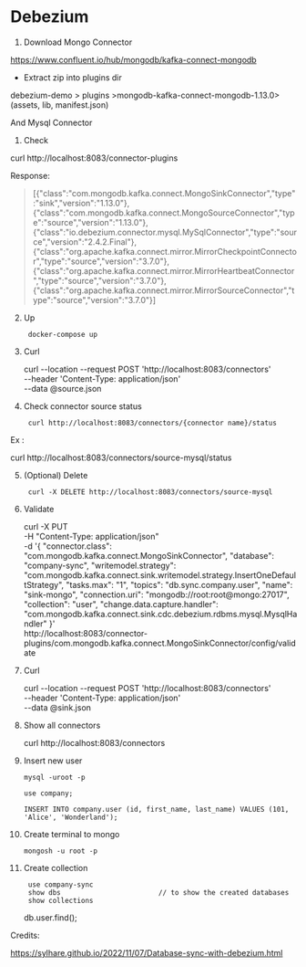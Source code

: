 # Debezium


1. Download Mongo Connector

https://www.confluent.io/hub/mongodb/kafka-connect-mongodb

- Extract zip into plugins dir

debezium-demo > plugins >mongodb-kafka-connect-mongodb-1.13.0>(assets, lib, manifest.json)

And Mysql Connector



1. Check


curl http://localhost:8083/connector-plugins

Response:

> [{"class":"com.mongodb.kafka.connect.MongoSinkConnector","type":"sink","version":"1.13.0"},{"class":"com.mongodb.kafka.connect.MongoSourceConnector","type":"source","version":"1.13.0"},{"class":"io.debezium.connector.mysql.MySqlConnector","type":"source","version":"2.4.2.Final"},{"class":"org.apache.kafka.connect.mirror.MirrorCheckpointConnector","type":"source","version":"3.7.0"},{"class":"org.apache.kafka.connect.mirror.MirrorHeartbeatConnector","type":"source","version":"3.7.0"},{"class":"org.apache.kafka.connect.mirror.MirrorSourceConnector","type":"source","version":"3.7.0"}]

2. Up

        docker-compose up


3. Curl


      curl --location --request POST 'http://localhost:8083/connectors' \
      --header 'Content-Type: application/json' \
      --data @source.json

4. Check connector source status

        curl http://localhost:8083/connectors/{connector name}/status

Ex :

curl http://localhost:8083/connectors/source-mysql/status


5. (Optional) Delete

        curl -X DELETE http://localhost:8083/connectors/source-mysql


6. Validate


      curl -X PUT \
      -H "Content-Type: application/json" \
      -d '{
    "connector.class": "com.mongodb.kafka.connect.MongoSinkConnector",
    "database": "company-sync",
    "writemodel.strategy": "com.mongodb.kafka.connect.sink.writemodel.strategy.InsertOneDefaultStrategy",
    "tasks.max": "1",
    "topics": "db.sync.company.user",
    "name": "sink-mongo",
    "connection.uri": "mongodb://root:root@mongo:27017",
    "collection": "user",
    "change.data.capture.handler": "com.mongodb.kafka.connect.sink.cdc.debezium.rdbms.mysql.MysqlHandler"
      }' \
      http://localhost:8083/connector-plugins/com.mongodb.kafka.connect.MongoSinkConnector/config/validate
      


7. Curl


      curl --location --request POST 'http://localhost:8083/connectors' \
      --header 'Content-Type: application/json' \
      --data @sink.json



8. Show all connectors 
   
      curl http://localhost:8083/connectors




14. Insert new user

        mysql -uroot -p

        use company;

        INSERT INTO company.user (id, first_name, last_name) VALUES (101, 'Alice', 'Wonderland');

1. Create terminal to mongo

       mongosh -u root -p

1. Create collection


        use company-sync
        show dbs                        // to show the created databases
        show collections
        
    db.user.find();


Credits: 

https://sylhare.github.io/2022/11/07/Database-sync-with-debezium.html